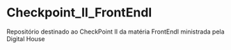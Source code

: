 # Checkpoint_II_FrontEndI
Repositório destinado ao CheckPoint II da matéria FrontEndI ministrada pela Digital House
